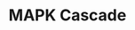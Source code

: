 ---
annotations:
- type: Pathway Ontology
  value: mitogen activated protein kinase signaling pathway
authors:
- MaintBot
- Mkutmon
description: ''
last-edited: 2016-07-15
organisms:
- Pan troglodytes
redirect_from:
- /index.php/Pathway:WP892
- /instance/WP892
schema-jsonld:
- '@context': https://schema.org/
  '@id': https://wikipathways.github.io/pathways/WP892.html
  '@type': Dataset
  creator:
    '@type': Organization
    name: WikiPathways
  description: ''
  keywords:
  - ARAF
  - MAP2K4
  - MAPK14
  - JUN
  - MAP3K1
  - MAP2
  - RRAS
  - MAPK10
  - RAF1
  - BRAF
  - MAPK3
  - NRAS
  - ELK1
  - GTP
  - MAPK12
  - MAP3K3
  - GDP
  - PLCB3
  - MAP2K1
  - HRAS
  - SIPA1
  - MAP2K3
  - RASA3
  - MAP2K2
  - RapGAPII
  - MAP3K12
  - KRAS
  - MAP2K7
  - MAP3K2
  - MBP
  - MAPK1
  - MAP2K6
  license: CC0
  name: MAPK Cascade
seo: CreativeWork
title: MAPK Cascade
wpid: WP892
---